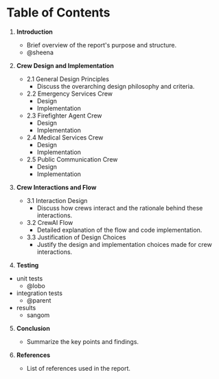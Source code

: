 # Table of Contents

1. **Introduction**
   - Brief overview of the report's purpose and structure.
   - @sheena

2. **Crew Design and Implementation**
   - 2.1 General Design Principles
     - Discuss the overarching design philosophy and criteria.
   - 2.2 Emergency Services Crew
     - Design
     - Implementation
   - 2.3 Firefighter Agent Crew
     - Design
     - Implementation
   - 2.4 Medical Services Crew
     - Design
     - Implementation
   - 2.5 Public Communication Crew
     - Design
     - Implementation

3. **Crew Interactions and Flow**
   - 3.1 Interaction Design
     - Discuss how crews interact and the rationale behind these interactions.
   - 3.2 CrewAI Flow
     - Detailed explanation of the flow and code implementation.
   - 3.3 Justification of Design Choices
     - Justify the design and implementation choices made for crew interactions.

4. **Testing**
  - unit tests
    - @lobo
  - integration tests
    - @parent
  - results
    - sangom
   

5. **Conclusion**
   - Summarize the key points and findings.

6. **References**
   - List of references used in the report.
